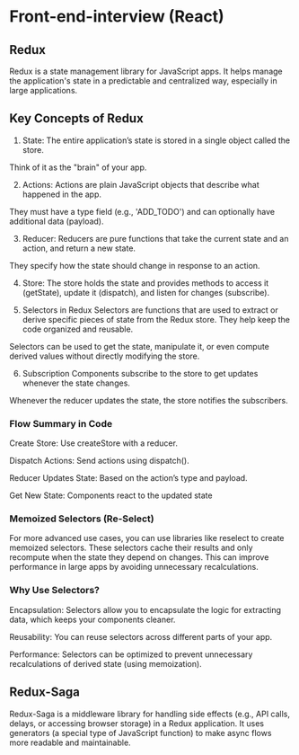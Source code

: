 # Front-end-interview (React)

## Redux
Redux is a state management library for JavaScript apps. It helps manage the application's state in a predictable and centralized way, especially in large applications.

## Key Concepts of Redux

1. State:
 The entire application’s state is stored in a single object called the store.

 Think of it as the "brain" of your app.

2. Actions:
 Actions are plain JavaScript objects that describe what happened in the app.

 They must have a type field (e.g., 'ADD_TODO') and can optionally have additional data (payload).

3. Reducer:
 Reducers are pure functions that take the current state and an action, and return a new state.

 They specify how the state should change in response to an action.

4. Store:
 The store holds the state and provides methods to access it (getState), update it (dispatch), and  listen for changes (subscribe).

5. Selectors in Redux
 Selectors are functions that are used to extract or derive specific pieces of state from the Redux store. They help keep the code organized and reusable.

 Selectors can be used to get the state, manipulate it, or even compute derived values without directly modifying the store.

6. Subscription
 Components subscribe to the store to get updates whenever the state changes.

 Whenever the reducer updates the state, the store notifies the subscribers.


### Flow Summary in Code

 Create Store: Use createStore with a reducer.

 Dispatch Actions: Send actions using dispatch().
 
 Reducer Updates State: Based on the action’s type and payload.
 
 Get New State: Components react to the updated state

### Memoized Selectors (Re-Select)

For more advanced use cases, you can use libraries like reselect to create memoized selectors. These selectors cache their results and only recompute when the state they depend on changes. This can improve performance in large apps by avoiding unnecessary recalculations.

### Why Use Selectors?
Encapsulation: Selectors allow you to encapsulate the logic for extracting data, which keeps your components cleaner.

Reusability: You can reuse selectors across different parts of your app.

Performance: Selectors can be optimized to prevent unnecessary recalculations of derived state (using memoization).

## Redux-Saga
Redux-Saga is a middleware library for handling side effects (e.g., API calls, delays, or accessing browser storage) in a Redux application. It uses generators (a special type of JavaScript function) to make async flows more readable and maintainable.